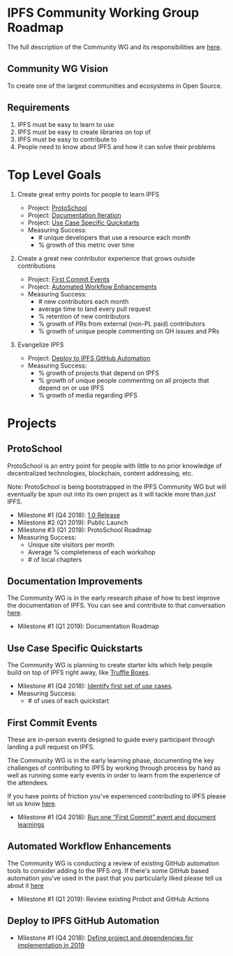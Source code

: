 # IPFS Community Working Group Roadmap

The full description of the Community WG and its responsibilities are
[here](https://github.com/mikeal/team-mgmt/blob/master/TEAM_STRUCTURES.md#community).

## Community WG Vision

To create one of the largest communities and ecosystems in Open Source.

## Requirements

1. IPFS must be easy to learn to use
2. IPFS must be easy to create libraries on top of
3. IPFS must be easy to contribute to
4. People need to know about IPFS and how it can solve their problems

# Top Level Goals

1. Create great entry points for people to learn IPFS
   * Project: [ProtoSchool](#ProtoSchool)
   * Project: [Documentation Iteration](#Documentation-Iteration)
   * Project: [Use Case Specific Quickstarts](#Use-Case-Specific-Quickstarts)
   * Measuring Success:
     * \# unique developers that use a resource each month
     * % growth of this metric over time

2. Create a great new contributor experience that grows outside contributions
   * Project: [First Commit Events](#First-Commit-Events)
   * Project: [Automated Workflow Enhancements](#Automated-Workflow-Enhancements)
   * Measuring Success:
     * \# new contributors each month
     * average time to land every pull request
     * % retention of new contributors
     * % growth of PRs from external (non-PL paid) contributors
     * % growth of unique people commenting on GH issues and PRs

3. Evangelize IPFS
   * Project: [Deploy to IPFS GitHub Automation](#Deploy-to-IPFS-GitHub-Automation)
   * Measuring Success:
     * % growth of projects that depend on IPFS
     * % growth of unique people commenting on all projects that depend on or use IPFS
     * % growth of media regarding IPFS

# Projects

## ProtoSchool

ProtoSchool is an entry point for people with little to no prior knowledge of decentralized technologies,
blockchain, content addressing, etc.

Note: ProtoSchool is being bootstrapped in the IPFS Community WG but will eventually be spun out into
its own project as it will tackle more than *just* IPFS.

* Milestone #1 (Q4 2018): [1.0 Release](https://github.com/ipfs-shipyard/proto.school/milestone/1)
* Milestone #2 (Q1 2019): Public Launch
* Milestone #3 (Q1 2019): ProtoSchool Roadmap
* Measuring Success:
  * Unique site visitors per month
  * Average % completeness of each workshop
  * \# of local chapters

## Documentation Improvements

The Community WG is in the early research phase of how to best improve the documentation of IPFS.
You can see and contribute to that conversation [here](https://github.com/ipfs/community/issues/367).

* Milestone #1 (Q1 2019): Documentation Roadmap

## Use Case Specific Quickstarts

The Community WG is planning to create starter kits which help people build on top of IPFS right away,
like [Truffle Boxes](https://truffleframework.com/boxes).

* Milestone #1 (Q4 2018): [Identify first set of use cases](https://github.com/ipfs/community/issues/368).
* Measuring Success:
  * \# of uses of each quickstart

## First Commit Events

These are in-person events designed to guide every participant through landing a pull request on IPFS.

The Community WG is in the early learning phase, documenting the key challenges of contributing to IPFS
by working through process by hand as well as running some early events in order to learn from the
experience of the attendees.

If you have points of friction you've experienced contributing to IPFS please let us know
[here](https://github.com/ipfs/community/issues/369).

* Milestone #1 (Q4 2018): [Run one “First Commit” event and document learnings](https://github.com/protocol/event-management/issues/132)

## Automated Workflow Enhancements

The Community WG is conducting a review of existing GitHub automation tools to consider
adding to the IPFS org. If there's some GitHub based automation you've used in the past
that you particularly liked please tell us about it [here](https://github.com/ipfs/community/issues/370)

* Milestone #1 (Q1 2019): Review existing Probot and GitHub Actions

## Deploy to IPFS GitHub Automation

* Milestone #1 (Q4 2018): [Define project and dependencies for implementation in 2019](https://github.com/ipfs/community/issues/371)
